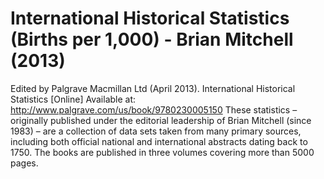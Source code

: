 # International Historical Statistics (Births per 1,000) - Brian Mitchell (2013)

Edited by Palgrave Macmillan Ltd (April 2013). International Historical Statistics [Online] Available at: http://www.palgrave.com/us/book/9780230005150 
These statistics – originally published under the editorial leadership of Brian Mitchell (since 1983) – are a collection of data sets taken from many primary sources, including both official national and international abstracts dating back to 1750. The books are published in three volumes covering more than 5000 pages.